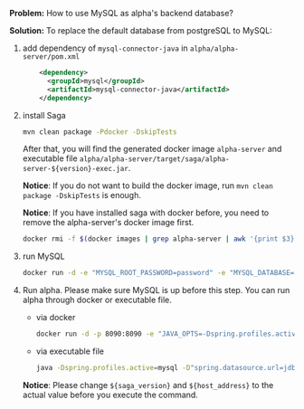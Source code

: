 **Problem:** How to use MySQL as alpha's backend database?

**Solution:** To replace the default database from postgreSQL to MySQL:
1. add dependency of `mysql-connector-java` in `alpha/alpha-server/pom.xml`
   ```xml
       <dependency>
         <groupId>mysql</groupId>
         <artifactId>mysql-connector-java</artifactId>
       </dependency>
   ```

2. install Saga
   ```bash
   mvn clean package -Pdocker -DskipTests
   ```
   After that, you will find the generated docker image `alpha-server` and executable file `alpha/alpha-server/target/saga/alpha-server-${version}-exec.jar`.

   **Notice**: If you do not want to build the docker image, run `mvn clean package -DskipTests` is enough.

   **Notice**: If you have installed saga with docker before, you need to remove the alpha-server's docker image first.
   ```bash
   docker rmi -f $(docker images | grep alpha-server | awk '{print $3}')
   ```

3. run MySQL
   ```bash
   docker run -d -e "MYSQL_ROOT_PASSWORD=password" -e "MYSQL_DATABASE=saga" -e "MYSQL_USER=saga" -e "MYSQL_PASSWORD=password" -p 3306:3306 mysql/mysql-server:5.7
   ```

4. Run alpha. Please make sure MySQL is up before this step. You can run alpha through docker or executable file.
   * via docker
      ```bash
      docker run -d -p 8090:8090 -e "JAVA_OPTS=-Dspring.profiles.active=mysql -Dspring.datasource.url=jdbc:mysql://${host_address}:3306/saga?useSSL=false" alpha-server:${saga_version}
      ```
   * via executable file
      ```bash
      java -Dspring.profiles.active=mysql -D"spring.datasource.url=jdbc:mysql://${host_address}:3306/saga?useSSL=false" -jar alpha-server-${saga_version}-exec.jar
      ```
   **Notice**: Please change `${saga_version}` and `${host_address}` to the actual value before you execute the command.

